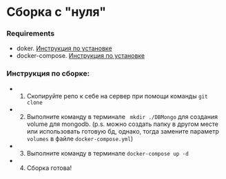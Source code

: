 # Сборка с "нуля"

### Requirements
- doker. [Инструкция по установке](https://bit.ly/3EotkbD)
- docker-compose. [Инструкция по установке](https://bit.ly/3djU8hd)

### Инструкция по сборке:
- 1) Скопируйте репо к себе на сервер при помощи команды ```git clone```
- 2) Выполните команду в терминале ``` mkdir ./DBMongo``` для создания volume для mongodb. (p.s. можно создать папку в другом месте или использовать готовую бд, однако, тогда замените параметр ```volumes``` в файле ```docker-compose.yml```)
- 3) Выполните команду в терминале ```docker-compose up -d```
- 4) Сборка готова!
